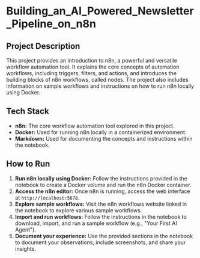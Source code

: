 # Building_an_AI_Powered_Newsletter_Pipeline_on_n8n

## Project Description
This project provides an introduction to n8n, a powerful and versatile workflow automation tool. It explains the core concepts of automation workflows, including triggers, filters, and actions, and introduces the building blocks of n8n workflows, called nodes. The project also includes information on sample workflows and instructions on how to run n8n locally using Docker.

## Tech Stack
*   **n8n:** The core workflow automation tool explored in this project.
*   **Docker:** Used for running n8n locally in a containerized environment.
*   **Markdown:** Used for documenting the concepts and instructions within the notebook.

## How to Run
1.  **Run n8n locally using Docker:** Follow the instructions provided in the notebook to create a Docker volume and run the n8n Docker container.
2.  **Access the n8n editor:** Once n8n is running, access the web interface at `http://localhost:5678`.
3.  **Explore sample workflows:** Visit the n8n workflows website linked in the notebook to explore various sample workflows.
4.  **Import and run workflows:** Follow the instructions in the notebook to download, import, and run a sample workflow (e.g., "Your First AI Agent").
5.  **Document your experience:** Use the provided sections in the notebook to document your observations, include screenshots, and share your insights.
